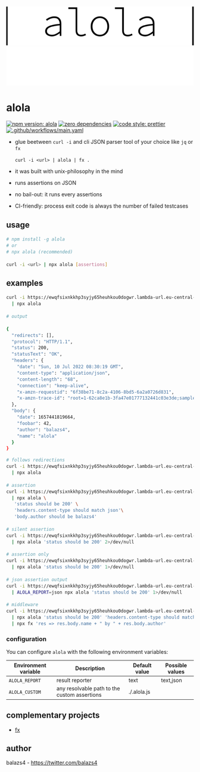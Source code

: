 <p align="center">
<img src=".logo-gh-light-mode-only.svg#gh-light-mode-only" alt="pipe alola pipe">
<img src=".logo-gh-dark-mode-only.svg#gh-dark-mode-only" alt="pipe alola pipe">
</p>

# alola

[![npm version: alola](https://img.shields.io/npm/v/alola?color=010101&logo=npm)](https://www.npmjs.com/package/alola) [![zero dependencies](https://img.shields.io/badge/dependencies-zero-010101?logo=npm)](https://www.npmjs.com/package/alola) [![code style: prettier](https://img.shields.io/badge/code_style-prettier-010101.svg?logo=prettier)](https://github.com/prettier/prettier) [![.github/workflows/main.yaml](https://github.com/balazs4/alola/workflows/.github/workflows/main.yaml/badge.svg)](https://github.com/balazs4/alola/actions?query=workflow%3A.github%2Fworkflows%2Fmain.yaml+branch%3Amaster)

- glue beetween `curl -i` and cli JSON parser tool of your choice like `jq` or `fx`

  `curl -i <url> | alola | fx .`

- it was built with unix-philosophy in the mind
- runs assertions on JSON
- no bail-out: it runs every assertions
- CI-friendly: process exit code is always the number of failed testcases

## usage

```bash
# npm install -g alola
# or
# npx alola (recommended)

curl -i <url> | npx alola [assertions]
```

## examples

```bash
curl -i https://ewqfsixnkkhp3syjy65heuhkou0dogwr.lambda-url.eu-central-1.on.aws/ \
  | npx alola

# output

{
  "redirects": [],
  "protocol": "HTTP/1.1",
  "status": 200,
  "statusText": "OK",
  "headers": {
    "date": "Sun, 10 Jul 2022 08:30:19 GMT",
    "content-type": "application/json",
    "content-length": "68",
    "connection": "keep-alive",
    "x-amzn-requestid": "6f38be71-8c2a-4106-8bd5-6a2a0726d831",
    "x-amzn-trace-id": "root=1-62ca8e1b-3fa47e01777132441c03e3de;sampled=0"
  },
  "body": {
    "date": 1657441819664,
    "foobar": 42,
    "author": "balazs4",
    "name": "alola"
  }
}
```

```sh
# follows redirections
curl -i https://ewqfsixnkkhp3syjy65heuhkou0dogwr.lambda-url.eu-central-1.on.aws/ --follow \
  | npx alola

# assertion
curl -i https://ewqfsixnkkhp3syjy65heuhkou0dogwr.lambda-url.eu-central-1.on.aws/ \
  | npx alola \
   'status should be 200' \
   'headers.content-type should match json'\
   'body.author should be balazs4'

# silent assertion
curl -i https://ewqfsixnkkhp3syjy65heuhkou0dogwr.lambda-url.eu-central-1.on.aws/ \
  | npx alola 'status should be 200' 2>/dev/null

# assertion only
curl -i https://ewqfsixnkkhp3syjy65heuhkou0dogwr.lambda-url.eu-central-1.on.aws/ \
  | npx alola 'status should be 200' 1>/dev/null

# json assertion output
curl -i https://ewqfsixnkkhp3syjy65heuhkou0dogwr.lambda-url.eu-central-1.on.aws/ \
  | ALOLA_REPORT=json npx alola 'status should be 200' 1>/dev/null

# middleware
curl -i https://ewqfsixnkkhp3syjy65heuhkou0dogwr.lambda-url.eu-central-1.on.aws/ \
  | npx alola 'status should be 200' 'headers.content-type should match json' \
  | npx fx 'res => res.body.name + " by " + res.body.author'
```

### configuration

You can configure `alola` with the following environment variables:

| Environment variable | Description                                  | Default value | Possible values |
| -------------------- | -------------------------------------------- | ------------- | --------------- |
| `ALOLA_REPORT`       | result reporter                              | text          | text,json       |
| `ALOLA_CUSTOM`       | any resolvable path to the custom assertions | ./.alola.js   |                 |

## complementary projects

- [fx](https://github.com/antonmedv/fx)

## author

balazs4 - https://twitter.com/balazs4

